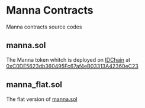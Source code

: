 # Manna Contracts
Manna contracts source codes

## manna.sol
The Manna token whitch is deployed on [IDChain](https://medium.com/brightid/introducing-idchain-392c76c31d73) at [0xC0DE5623db360495Fc67af4eB03313A42360eC23](https://explorer.idchain.one/token/0xC0DE5623db360495Fc67af4eB03313A42360eC23/token-holders)

## manna_flat.sol
The flat version of [manna.sol](/#manna.sol)
